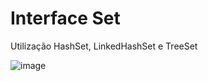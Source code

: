 # Interface Set

Utilização HashSet, LinkedHashSet e TreeSet













![image](https://user-images.githubusercontent.com/106537496/200079996-4a87a2e5-602d-4189-8f14-eeaae79edb12.png)

